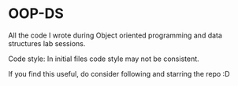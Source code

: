# OOP-DS

All the code I wrote during Object oriented programming and data structures lab sessions.

Code style: In initial files code style may not be consistent.

If you find this useful, do consider following and starring the repo :D
